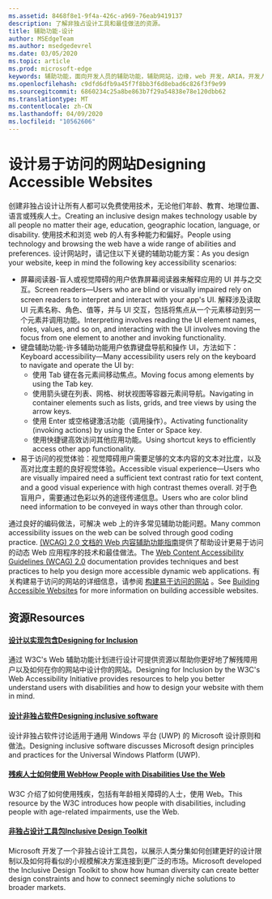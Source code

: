 ```yaml
---
ms.assetid: 8468f8e1-9f4a-426c-a969-76eab9419137
description: 了解非独占设计工具和最佳做法的资源。
title: 辅助功能-设计
author: MSEdgeTeam
ms.author: msedgedevrel
ms.date: 03/05/2020
ms.topic: article
ms.prod: microsoft-edge
keywords: 辅助功能，面向开发人员的辅助功能，辅助网站，边缘，web 开发，ARIA，开发人员，UIA，UI 自动化
ms.openlocfilehash: c9dfd6dfb9a45f7f8bb3f6d8ebad6c826f3f9e99
ms.sourcegitcommit: 6860234c25a8be863b7f29a54838e78e120dbb62
ms.translationtype: MT
ms.contentlocale: zh-CN
ms.lasthandoff: 04/09/2020
ms.locfileid: "10562606"
---
```

# <span data-ttu-id="dea7f-104">设计易于访问的网站</span><span class="sxs-lookup"><span data-stu-id="dea7f-104">Designing Accessible Websites</span></span>

<span data-ttu-id="dea7f-105">创建非独占设计让所有人都可以免费使用技术，无论他们年龄、教育、地理位置、语言或残疾人士。</span><span class="sxs-lookup"><span data-stu-id="dea7f-105">Creating an inclusive design makes technology usable by all people no matter their age, education, geographic location, language, or disability.</span></span> <span data-ttu-id="dea7f-106">使用技术和浏览 web 的人有多种能力和偏好。</span><span class="sxs-lookup"><span data-stu-id="dea7f-106">People using technology and browsing the web have a wide range of abilities and preferences.</span></span> <span data-ttu-id="dea7f-107">设计网站时，请记住以下关键的辅助功能方案：</span><span class="sxs-lookup"><span data-stu-id="dea7f-107">As you design your website, keep in mind the following key accessibility scenarios:</span></span>

* <span data-ttu-id="dea7f-108">屏幕阅读器-盲人或视觉障碍的用户依靠屏幕阅读器来解释应用的 UI 并与之交互。</span><span class="sxs-lookup"><span data-stu-id="dea7f-108">Screen readers—Users who are blind or visually impaired rely on screen readers to interpret and interact with your app's UI.</span></span> <span data-ttu-id="dea7f-109">解释涉及读取 UI 元素名称、角色、值等，并与 UI 交互，包括将焦点从一个元素移动到另一个元素并调用功能。</span><span class="sxs-lookup"><span data-stu-id="dea7f-109">Interpreting involves reading the UI element names, roles, values, and so on, and interacting with the UI involves moving the focus from one element to another and invoking functionality.</span></span>
* <span data-ttu-id="dea7f-110">键盘辅助功能-许多辅助功能用户依靠键盘导航和操作 UI，方法如下：</span><span class="sxs-lookup"><span data-stu-id="dea7f-110">Keyboard accessibility—Many accessibility users rely on the keyboard to navigate and operate the UI by:</span></span>
  * <span data-ttu-id="dea7f-111">使用 Tab 键在各元素间移动焦点。</span><span class="sxs-lookup"><span data-stu-id="dea7f-111">Moving focus among elements by using the Tab key.</span></span>
  * <span data-ttu-id="dea7f-112">使用箭头键在列表、网格、树状视图等容器元素间导航。</span><span class="sxs-lookup"><span data-stu-id="dea7f-112">Navigating in container elements such as lists, grids, and tree views by using the arrow keys.</span></span>
  * <span data-ttu-id="dea7f-113">使用 Enter 或空格键激活功能（调用操作）。</span><span class="sxs-lookup"><span data-stu-id="dea7f-113">Activating functionality (invoking actions) by using the Enter or Space key.</span></span>
  * <span data-ttu-id="dea7f-114">使用快捷键高效访问其他应用功能。</span><span class="sxs-lookup"><span data-stu-id="dea7f-114">Using shortcut keys to efficiently access other app functionality.</span></span>
* <span data-ttu-id="dea7f-115">易于访问的视觉体验：视觉障碍用户需要足够的文本内容的文本对比度，以及高对比度主题的良好视觉体验。</span><span class="sxs-lookup"><span data-stu-id="dea7f-115">Accessible visual experience—Users who are visually impaired need a sufficient text contrast ratio for text content, and a good visual experience with high contrast themes overall.</span></span> <span data-ttu-id="dea7f-116">对于色盲用户，需要通过色彩以外的途径传递信息。</span><span class="sxs-lookup"><span data-stu-id="dea7f-116">Users who are color blind need information to be conveyed in ways other than through color.</span></span>

<span data-ttu-id="dea7f-117">通过良好的编码做法，可解决 web 上的许多常见辅助功能问题。</span><span class="sxs-lookup"><span data-stu-id="dea7f-117">Many common accessibility issues on the web can be solved through good coding practice.</span></span>  <span data-ttu-id="dea7f-118">[ (WCAG) 2.0 文档的 Web 内容辅助功能指南](https://www.w3.org/TR/WCAG20/)提供了帮助设计更易于访问的动态 Web 应用程序的技术和最佳做法。</span><span class="sxs-lookup"><span data-stu-id="dea7f-118">The [Web Content Accessibility Guidelines (WCAG) 2.0](https://www.w3.org/TR/WCAG20/) documentation provides techniques and best practices to help you design more accessible dynamic web applications.</span></span> <span data-ttu-id="dea7f-119">有关构建易于访问的网站的详细信息，请参阅 [构建易于访问的网站](./build.md) 。</span><span class="sxs-lookup"><span data-stu-id="dea7f-119">See [Building Accessible Websites](./build.md) for more information on building accessible websites.</span></span>

## <span data-ttu-id="dea7f-120">资源</span><span class="sxs-lookup"><span data-stu-id="dea7f-120">Resources</span></span>

#### [<span data-ttu-id="dea7f-121">设计以实现包含</span><span class="sxs-lookup"><span data-stu-id="dea7f-121">Designing for Inclusion</span></span>](https://w3.org/WAI/users/Overview.html)
<span data-ttu-id="dea7f-122">通过 W3C's Web 辅助功能计划进行设计可提供资源以帮助你更好地了解残障用户以及如何在你的网站中设计你的网站。</span><span class="sxs-lookup"><span data-stu-id="dea7f-122">Designing for Inclusion by the W3C's Web Accessibility Initiative provides resources to help you better understand users with disabilities and how to design your website with them in mind.</span></span>

#### [<span data-ttu-id="dea7f-123">设计非独占软件</span><span class="sxs-lookup"><span data-stu-id="dea7f-123">Designing inclusive software</span></span>](https://msdn.microsoft.com/windows/uwp/accessibility/designing-inclusive-software)
<span data-ttu-id="dea7f-124">设计非独占软件讨论适用于通用 Windows 平台 (UWP) 的 Microsoft 设计原则和做法。</span><span class="sxs-lookup"><span data-stu-id="dea7f-124">Designing inclusive software discusses Microsoft design principles and practices for the Universal Windows Platform (UWP).</span></span>

#### [<span data-ttu-id="dea7f-125">残疾人士如何使用 Web</span><span class="sxs-lookup"><span data-stu-id="dea7f-125">How People with Disabilities Use the Web</span></span>](https://www.w3.org/WAI/intro/people-use-web/Overview.html)
<span data-ttu-id="dea7f-126">W3C 介绍了如何使用残疾，包括有年龄相关障碍的人士，使用 Web。</span><span class="sxs-lookup"><span data-stu-id="dea7f-126">This resource by the W3C introduces how people with disabilities, including people with age-related impairments, use the Web.</span></span>

#### [<span data-ttu-id="dea7f-127">非独占设计工具包</span><span class="sxs-lookup"><span data-stu-id="dea7f-127">Inclusive Design Toolkit</span></span>](https://www.microsoft.com/design/practice#howwemake-section)
<span data-ttu-id="dea7f-128">Microsoft 开发了一个非独占设计工具包，以展示人类分集如何创建更好的设计限制以及如何将看似的小规模解决方案连接到更广泛的市场。</span><span class="sxs-lookup"><span data-stu-id="dea7f-128">Microsoft developed the Inclusive Design Toolkit to show how human diversity can create better design constraints and how to connect seemingly niche solutions to broader markets.</span></span>
